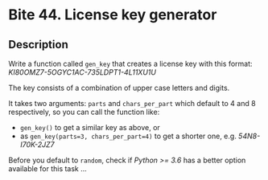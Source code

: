 # Bite 44. License key generator

## Description

Write a function called `gen_key` that creates a license key with this format: _KI80OMZ7-5OGYC1AC-735LDPT1-4L11XU1U_

The key consists of a combination of upper case letters and digits.

It takes two arguments: `parts` and `chars_per_part` which default to 4 and 8 respectively, so you can call the function like:

* `gen_key()` to get a similar key as above, or
* as `gen_key(parts=3, chars_per_part=4)` to get a shorter one, e.g. _54N8-I70K-2JZ7_

Before you default to `random`, check if _Python >= 3.6_ has a better option available for this task ...